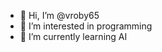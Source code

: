 - 👋 Hi, I’m @vroby65
- 👀 I’m interested in programming
- 🌱 I’m currently learning AI

<!---
vroby65/vroby65 is a ✨ special ✨ repository because its `README.md` (this file) appears on your GitHub profile.
You can click the Preview link to take a look at your changes.
--->
